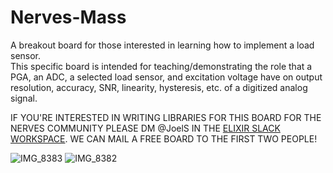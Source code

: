# Nerves-Mass
A breakout board for those interested in learning how to implement a load sensor.  
This specific board is intended for teaching/demonstrating the role that a PGA, an ADC, a selected load sensor, and excitation voltage have on output resolution, accuracy, SNR, linearity, hysteresis, etc. of a digitized analog signal.

IF YOU'RE INTERESTED IN WRITING LIBRARIES FOR THIS BOARD FOR THE NERVES COMMUNITY PLEASE DM @JoelS IN THE [ELIXIR SLACK WORKSPACE](https://join.slack.com/t/elixir-lang/shared_invite/zt-1k85aju37-nrncutcefQ2kMNvVcHiGMQ).  WE CAN MAIL A FREE BOARD TO THE FIRST TWO PEOPLE!

![IMG_8383](https://user-images.githubusercontent.com/3486896/196541793-b77aeef3-fa4a-4cfe-b78d-86bcdfe47ba9.jpeg)
![IMG_8382](https://user-images.githubusercontent.com/3486896/196541812-b63d6a36-0b4f-441a-85d1-645a52d2c8de.jpeg)
